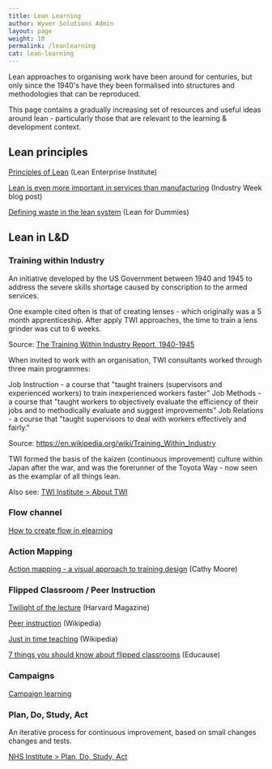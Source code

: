 ```yaml
---
title: Lean Learning
author: Wyver Solutions Admin
layout: page
weight: 10
permalink: /leanlearning
cat: lean-learning
---
```


Lean approaches to organising work have been around for centuries, but only since the 1940's have they been formalised into structures and methodologies that can be reproduced.

This page contains a gradually increasing set of resources and useful ideas around lean - particularly those that are relevant to the learning &amp; development context.

## Lean principles

<a href="http://www.lean.org/WhatsLean/Principles.cfm" target="_blank">Principles of Lean</a> (Lean Enterprise Institute)

<a href="http://www.industryweek.com/blog/lean-even-more-important-services-manufacturing"  target="_blank">Lean is even more important in services than manufacturing</a> (Industry Week blog post)

<a href="http://www.dummies.com/how-to/content/defining-waste-in-the-lean-system.html" target="_blank">Defining waste in the lean system</a> (Lean for Dummies)

## Lean in L&amp;D

### Training within Industry

An initiative developed by the US Government between 1940 and 1945 to address the severe skills shortage caused by conscription to the armed services.

One example cited often is that of creating lenses - which originally was a 5 month apprenticeship. After apply TWI approaches, the time to train a lens grinder was cut to 6 weeks.

Source: <a href="http://adh.sagepub.com/content/3/2/127.extract" target="_blank">The Training Within Industry Report, 1940-1945</a>

When invited to work with an organisation, TWI consultants worked through three main programmes:

Job Instruction - a course that "taught trainers (supervisors and experienced workers) to train inexperienced workers faster"
Job Methods - a course that "taught workers to objectively evaluate the efficiency of their jobs and to methodically evaluate and suggest improvements"
Job Relations - a course that "taught supervisors to deal with workers effectively and fairly."

Source: <a href="https://en.wikipedia.org/wiki/Training_Within_Industry" target="_blank">https://en.wikipedia.org/wiki/Training_Within_Industry</a>

TWI formed the basis of the kaizen (continuous improvement) culture within Japan after the war, and was the forerunner of the Toyota Way - now seen as the examplar of all things lean.

Also see: <a href="http://twi-institute.com/training-within-industry/about-twi/" target="_blank">TWI Institute > About TWI</a>

### Flow channel

<a href="https://elearningindustry.com/flow-in-elearning-create-flow-elearning-course" target="_blank">How to create flow in elearning</a>

### Action Mapping

<a href="http://blog.cathy-moore.com/action-mapping-a-visual-approach-to-training-design/" target="_blank">Action mapping - a visual approach to training design</a> (Cathy Moore)

### Flipped Classroom / Peer Instruction

<a href="http://harvardmagazine.com/2012/03/twilight-of-the-lecture" target="_blank">Twilight of the lecture</a> (Harvard Magazine)

<a href="https://en.wikipedia.org/wiki/Peer_instruction" target="_blank">Peer instruction</a> (Wikipedia)

<a href="https://en.wikipedia.org/wiki/Just_in_Time_Teaching" target="_blank">Just in time teaching</a> (Wikipedia)

<a href="https://net.educause.edu/ir/library/pdf/eli7081.pdf" target="_blank">7 things you should know about flipped classrooms</a> (Educause)

### Campaigns

<a href="http://campaignlearning.com/" target="_blank">Campaign learning</a>

### Plan, Do, Study, Act

An iterative process for continuous improvement, based on small changes changes and tests.

<a href="http://www.institute.nhs.uk/quality_and_service_improvement_tools/quality_and_service_improvement_tools/plan_do_study_act.html" target="_blank">NHS Institute > Plan, Do, Study, Act</a>



